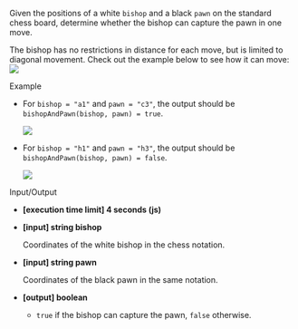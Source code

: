 
Given the positions of a white  `bishop`  and a black  `pawn`  on the standard chess board, determine whether the bishop can capture the pawn in one move.

The bishop has no restrictions in distance for each move, but is limited to diagonal movement. Check out the example below to see how it can move:  
![](https://codefightsuserpics.s3.amazonaws.com/tasks/bishopAndPawn/img/bishop.jpg?_tm=1530791225817)

Example

-   For  `bishop = "a1"`  and  `pawn = "c3"`, the output should be  
    `bishopAndPawn(bishop, pawn) = true`.
    
    ![](https://codefightsuserpics.s3.amazonaws.com/tasks/bishopAndPawn/img/ex1.jpg?_tm=1530791226122)
    
-   For  `bishop = "h1"`  and  `pawn = "h3"`, the output should be  
    `bishopAndPawn(bishop, pawn) = false`.
    
    ![](https://codefightsuserpics.s3.amazonaws.com/tasks/bishopAndPawn/img/ex2.jpg?_tm=1530791226426)
    

Input/Output

-   **[execution time limit] 4 seconds (js)**
    
-   **[input] string bishop**
    
    Coordinates of the white bishop in the  chess notation.
    
-   **[input] string pawn**
    
    Coordinates of the black pawn in the same notation.
    
-   **[output] boolean**
    
    -   `true`  if the bishop can capture the pawn,  `false`  otherwise.